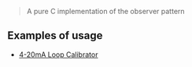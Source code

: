 > A pure C implementation of the observer pattern

## Examples of usage
* [4-20mA Loop Calibrator](https://github.com/yet-another-gauge/4-20mA-Loop-Calibrator)
